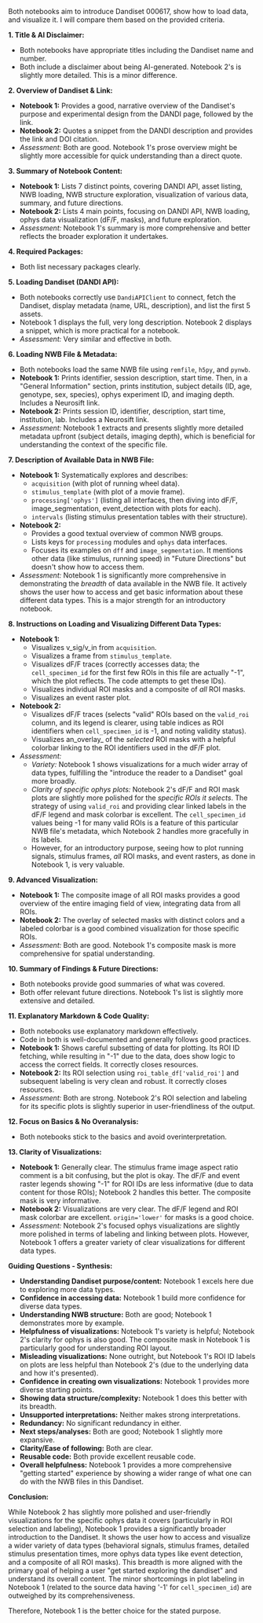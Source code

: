 Both notebooks aim to introduce Dandiset 000617, show how to load data, and visualize it. I will compare them based on the provided criteria.

**1. Title & AI Disclaimer:**
*   Both notebooks have appropriate titles including the Dandiset name and number.
*   Both include a disclaimer about being AI-generated. Notebook 2's is slightly more detailed. This is a minor difference.

**2. Overview of Dandiset & Link:**
*   **Notebook 1:** Provides a good, narrative overview of the Dandiset's purpose and experimental design from the DANDI page, followed by the link.
*   **Notebook 2:** Quotes a snippet from the DANDI description and provides the link and DOI citation.
*   *Assessment:* Both are good. Notebook 1's prose overview might be slightly more accessible for quick understanding than a direct quote.

**3. Summary of Notebook Content:**
*   **Notebook 1:** Lists 7 distinct points, covering DANDI API, asset listing, NWB loading, NWB structure exploration, visualization of various data, summary, and future directions.
*   **Notebook 2:** Lists 4 main points, focusing on DANDI API, NWB loading, ophys data visualization (dF/F, masks), and future exploration.
*   *Assessment:* Notebook 1's summary is more comprehensive and better reflects the broader exploration it undertakes.

**4. Required Packages:**
*   Both list necessary packages clearly.

**5. Loading Dandiset (DANDI API):**
*   Both notebooks correctly use `DandiAPIClient` to connect, fetch the Dandiset, display metadata (name, URL, description), and list the first 5 assets.
*   Notebook 1 displays the full, very long description. Notebook 2 displays a snippet, which is more practical for a notebook.
*   *Assessment:* Very similar and effective in both.

**6. Loading NWB File & Metadata:**
*   Both notebooks load the same NWB file using `remfile`, `h5py`, and `pynwb`.
*   **Notebook 1:** Prints identifier, session description, start time. Then, in a "General Information" section, prints institution, subject details (ID, age, genotype, sex, species), ophys experiment ID, and imaging depth. Includes a Neurosift link.
*   **Notebook 2:** Prints session ID, identifier, description, start time, institution, lab. Includes a Neurosift link.
*   *Assessment:* Notebook 1 extracts and presents slightly more detailed metadata upfront (subject details, imaging depth), which is beneficial for understanding the context of the specific file.

**7. Description of Available Data in NWB File:**
*   **Notebook 1:** Systematically explores and describes:
    *   `acquisition` (with plot of running wheel data).
    *   `stimulus_template` (with plot of a movie frame).
    *   `processing['ophys']` (listing all interfaces, then diving into dF/F, image_segmentation, event_detection with plots for each).
    *   `intervals` (listing stimulus presentation tables with their structure).
*   **Notebook 2:**
    *   Provides a good textual overview of common NWB groups.
    *   Lists keys for `processing` modules and `ophys` data interfaces.
    *   Focuses its examples on `dff` and `image_segmentation`. It mentions other data (like stimulus, running speed) in "Future Directions" but doesn't show how to access them.
*   *Assessment:* Notebook 1 is significantly more comprehensive in demonstrating the *breadth* of data available in the NWB file. It actively shows the user how to access and get basic information about these different data types. This is a major strength for an introductory notebook.

**8. Instructions on Loading and Visualizing Different Data Types:**
*   **Notebook 1:**
    *   Visualizes v_sig/v_in from `acquisition`.
    *   Visualizes a frame from `stimulus_template`.
    *   Visualizes dF/F traces (correctly accesses data; the `cell_specimen_id` for the first few ROIs in this file are actually "-1", which the plot reflects. The code attempts to get these IDs).
    *   Visualizes individual ROI masks and a composite of *all* ROI masks.
    *   Visualizes an event raster plot.
*   **Notebook 2:**
    *   Visualizes dF/F traces (selects "valid" ROIs based on the `valid_roi` column, and its legend is clearer, using table indices as ROI identifiers when `cell_specimen_id` is -1, and noting validity status).
    *   Visualizes an_overlay_ of the *selected* ROI masks with a helpful colorbar linking to the ROI identifiers used in the dF/F plot.
*   *Assessment:*
    *   *Variety:* Notebook 1 shows visualizations for a much wider array of data types, fulfilling the "introduce the reader to a Dandiset" goal more broadly.
    *   *Clarity of specific ophys plots:* Notebook 2's dF/F and ROI mask plots are slightly more polished for the *specific ROIs it selects*. The strategy of using `valid_roi` and providing clear linked labels in the dF/F legend and mask colorbar is excellent. The `cell_specimen_id` values being -1 for many valid ROIs is a feature of this particular NWB file's metadata, which Notebook 2 handles more gracefully in its labels.
    *   However, for an introductory purpose, seeing how to plot running signals, stimulus frames, *all* ROI masks, and event rasters, as done in Notebook 1, is very valuable.

**9. Advanced Visualization:**
*   **Notebook 1:** The composite image of all ROI masks provides a good overview of the entire imaging field of view, integrating data from all ROIs.
*   **Notebook 2:** The overlay of selected masks with distinct colors and a labeled colorbar is a good combined visualization for those specific ROIs.
*   *Assessment:* Both are good. Notebook 1's composite mask is more comprehensive for spatial understanding.

**10. Summary of Findings & Future Directions:**
*   Both notebooks provide good summaries of what was covered.
*   Both offer relevant future directions. Notebook 1's list is slightly more extensive and detailed.

**11. Explanatory Markdown & Code Quality:**
*   Both notebooks use explanatory markdown effectively.
*   Code in both is well-documented and generally follows good practices.
*   **Notebook 1:** Shows careful subsetting of data for plotting. Its ROI ID fetching, while resulting in "-1" due to the data, does show logic to access the correct fields. It correctly closes resources.
*   **Notebook 2:** Its ROI selection using `roi_table_df['valid_roi']` and subsequent labeling is very clean and robust. It correctly closes resources.
*   *Assessment:* Both are strong. Notebook 2's ROI selection and labeling for its specific plots is slightly superior in user-friendliness of the output.

**12. Focus on Basics & No Overanalysis:**
*   Both notebooks stick to the basics and avoid overinterpretation.

**13. Clarity of Visualizations:**
*   **Notebook 1:** Generally clear. The stimulus frame image aspect ratio comment is a bit confusing, but the plot is okay. The dF/F and event raster legends showing "-1" for ROI IDs are less informative (due to data content for those ROIs); Notebook 2 handles this better. The composite mask is very informative.
*   **Notebook 2:** Visualizations are very clear. The dF/F legend and ROI mask colorbar are excellent. `origin='lower'` for masks is a good choice.
*   *Assessment:* Notebook 2's focused ophys visualizations are slightly more polished in terms of labeling and linking between plots. However, Notebook 1 offers a greater variety of clear visualizations for different data types.

**Guiding Questions - Synthesis:**

*   **Understanding Dandiset purpose/content:** Notebook 1 excels here due to exploring more data types.
*   **Confidence in accessing data:** Notebook 1 build more confidence for diverse data types.
*   **Understanding NWB structure:** Both are good; Notebook 1 demonstrates more by example.
*   **Helpfulness of visualizations:** Notebook 1's variety is helpful; Notebook 2's clarity for ophys is also good. The composite mask in Notebook 1 is particularly good for understanding ROI layout.
*   **Misleading visualizations:** None outright, but Notebook 1's ROI ID labels on plots are less helpful than Notebook 2's (due to the underlying data and how it's presented).
*   **Confidence in creating own visualizations:** Notebook 1 provides more diverse starting points.
*   **Showing data structure/complexity:** Notebook 1 does this better with its breadth.
*   **Unsupported interpretations:** Neither makes strong interpretations.
*   **Redundancy:** No significant redundancy in either.
*   **Next steps/analyses:** Both are good; Notebook 1 slightly more expansive.
*   **Clarity/Ease of following:** Both are clear.
*   **Reusable code:** Both provide excellent reusable code.
*   **Overall helpfulness:** Notebook 1 provides a more comprehensive "getting started" experience by showing a wider range of what one can do with the NWB files in this Dandiset.

**Conclusion:**

While Notebook 2 has slightly more polished and user-friendly visualizations for the specific ophys data it covers (particularly in ROI selection and labeling), Notebook 1 provides a significantly broader introduction to the Dandiset. It shows the user how to access and visualize a wider variety of data types (behavioral signals, stimulus frames, detailed stimulus presentation times, more ophys data types like event detection, and a composite of all ROI masks). This breadth is more aligned with the primary goal of helping a user "get started exploring the dandiset" and understand its overall content. The minor shortcomings in plot labeling in Notebook 1 (related to the source data having '-1' for `cell_specimen_id`) are outweighed by its comprehensiveness.

Therefore, Notebook 1 is the better choice for the stated purpose.